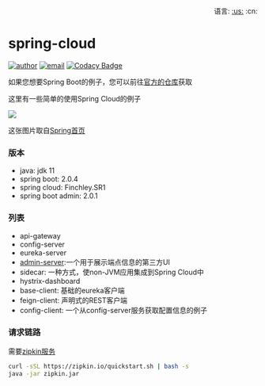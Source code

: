<div align="right">
  语言: 
  <a title="英文" href="README.md">:us:</a>
  :cn:
</div>

# spring-cloud

[![author](https://img.shields.io/badge/author-mrtt-blue.svg)](https://jiangtj.gitlab.io/me)
[![email](https://img.shields.io/badge/email-jiang.taojie@foxmail.com-blue.svg)](mailto:jiang.taojie@foxmail.com)
[![Codacy Badge](https://api.codacy.com/project/badge/Grade/f02c5dc5557d4fed8b88fc802e24a52f)](https://www.codacy.com/app/116749895/spring-cloud-examples?utm_source=github.com&amp;utm_medium=referral&amp;utm_content=JiangTJ/spring-cloud-examples&amp;utm_campaign=Badge_Grade)  

如果您想要Spring Boot的例子，您可以前往[官方的仓库](https://github.com/spring-projects/spring-boot)获取    

这里有一些简单的使用Spring Cloud的例子   

![](https://spring.io/img/homepage/diagram-distributed-systems.svg)    

这张图片取自[Spring首页](https://spring.io/)   

### 版本
- java: jdk 11
- spring boot: 2.0.4
- spring cloud: Finchley.SR1
- spring boot admin: 2.0.1

### 列表
- api-gateway
- config-server
- eureka-server
- [admin-server](https://github.com/codecentric/spring-boot-admin):一个用于展示端点信息的第三方UI
- sidecar: 一种方式，使non-JVM应用集成到Spring Cloud中
- hystrix-dashboard
- base-client: 基础的eureka客户端
- feign-client: 声明式的REST客户端
- config-client: 一个从config-server服务获取配置信息的例子

### 请求链路
需要[zipkin服务](https://github.com/openzipkin/zipkin)
```bash
curl -sSL https://zipkin.io/quickstart.sh | bash -s
java -jar zipkin.jar
```


